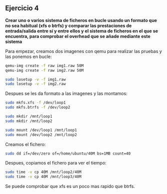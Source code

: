Ejercicio 4
-----------

**Crear uno o varios sistema de ficheros en bucle usando un formato que no sea habitual (xfs o btrfs) y comparar las prestaciones de entrada/salida entre sí y entre ellos y el sistema de ficheros en el que se encuentra, para comprobar el overhead que se añade mediante este sistema**

Para empezar, creamos dos imagenes con qemu para realizar las pruebas y las ponemos en bucle:
```bash
qemu-img create -f raw img1.raw 50M
qemu-img create -f raw img2.raw 50M

sudo losetup -v -f img1.raw
sudo losetup -v -f img2.raw
```

Despues se les da formato a las imagenes y las montamos:
```bash
sudo mkfs.xfs -f /dev/loop1
sudo mkfs.btrfs -f /dev/loop2

sudo mkdir /mnt/loop1
sudo mkdir /mnt/loop2

sudo mount /dev/loop1 /mnt/loop1
sudo mount /dev/loop2 /mnt/loop2
```

Creamos el fichero:

```bash
sudo dd if=/dev/zero of=/home/ubuntu/40M bs=1MB count=40
```
Despues, copiamos el fichero para ver el tiempo:
```bash
sudo time -v cp 40M /mnt/loop2/40M
sudo time -v cp 40M /mnt/loop3/40M
```

Se puede comprobar que xfs es un poco mas rapido que btrfs.



